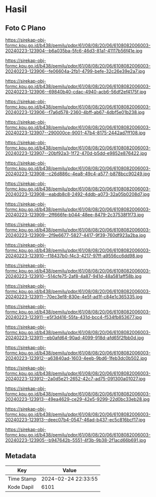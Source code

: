 # Hasil

## Foto C Plano

https://sirekap-obj-formc.kpu.go.id/b438/pemilu/pdpr/61/08/08/20/06/6108082006003-20240223-123904--b6a035ba-5fc6-46d3-81a1-41117b56f41e.jpg

https://sirekap-obj-formc.kpu.go.id/b438/pemilu/pdpr/61/08/08/20/06/6108082006003-20240223-123906--fe06604a-2fb1-4799-befe-32c26e39e2a7.jpg

https://sirekap-obj-formc.kpu.go.id/b438/pemilu/pdpr/61/08/08/20/06/6108082006003-20240223-123906--69840b40-cdac-4940-acb6-56df2ef4175f.jpg

https://sirekap-obj-formc.kpu.go.id/b438/pemilu/pdpr/61/08/08/20/06/6108082006003-20240223-123906--f7a6d578-2360-4bff-ab67-4dbf5e01b238.jpg

https://sirekap-obj-formc.kpu.go.id/b438/pemilu/pdpr/61/08/08/20/06/6108082006003-20240223-123907--290000ce-9001-47b4-8175-2442ad7ff108.jpg

https://sirekap-obj-formc.kpu.go.id/b438/pemilu/pdpr/61/08/08/20/06/6108082006003-20240223-123907--20bf92a3-1f72-470d-b5dd-e9852e876422.jpg

https://sirekap-obj-formc.kpu.go.id/b438/pemilu/pdpr/61/08/08/20/06/6108082006003-20240223-123908--c26d886c-4ea8-49c4-a577-b878bcc90249.jpg

https://sirekap-obj-formc.kpu.go.id/b438/pemilu/pdpr/61/08/08/20/06/6108082006003-20240223-123908--eabdb8c8-2492-4ddb-a073-32a05b0208d7.jpg

https://sirekap-obj-formc.kpu.go.id/b438/pemilu/pdpr/61/08/08/20/06/6108082006003-20240223-123909--2ff666fe-b044-48ee-8479-2c37538f1f73.jpg

https://sirekap-obj-formc.kpu.go.id/b438/pemilu/pdpr/61/08/08/20/06/6108082006003-20240223-123909--2f9e6677-5827-4417-9f39-760df923a2ba.jpg

https://sirekap-obj-formc.kpu.go.id/b438/pemilu/pdpr/61/08/08/20/06/6108082006003-20240223-123910--f18437b0-f4c3-4217-97ff-a9556cc6dd98.jpg

https://sirekap-obj-formc.kpu.go.id/b438/pemilu/pdpr/61/08/08/20/06/6108082006003-20240223-123910--514cfe75-2af8-4a87-941d-48a581aff58b.jpg

https://sirekap-obj-formc.kpu.go.id/b438/pemilu/pdpr/61/08/08/20/06/6108082006003-20240223-123911--70ec3ef8-830e-4e5f-ad1f-c84e1c365335.jpg

https://sirekap-obj-formc.kpu.go.id/b438/pemilu/pdpr/61/08/08/20/06/6108082006003-20240223-123911--e5f3d416-55fa-431d-bcc4-f534fb853677.jpg

https://sirekap-obj-formc.kpu.go.id/b438/pemilu/pdpr/61/08/08/20/06/6108082006003-20240223-123911--eb0afd64-90ad-4099-918d-afd65f2fbb0d.jpg

https://sirekap-obj-formc.kpu.go.id/b438/pemilu/pdpr/61/08/08/20/06/6108082006003-20240223-123912--a63840ad-1603-4eeb-9bd6-1feb3dc0b502.jpg

https://sirekap-obj-formc.kpu.go.id/b438/pemilu/pdpr/61/08/08/20/06/6108082006003-20240223-123912--2a0d5e21-2652-42c7-ad75-091300a01027.jpg

https://sirekap-obj-formc.kpu.go.id/b438/pemilu/pdpr/61/08/08/20/06/6108082006003-20240223-123913--49ea4629-ce29-42e5-9299-22d0bc33eb28.jpg

https://sirekap-obj-formc.kpu.go.id/b438/pemilu/pdpr/61/08/08/20/06/6108082006003-20240223-123913--deec07b4-0547-46ad-b437-ec5c816bcf17.jpg

https://sirekap-obj-formc.kpu.go.id/b438/pemilu/pdpr/61/08/08/20/06/6108082006003-20240223-123905--b947642b-5551-4f3b-9b38-2f1acd66b691.jpg


## Metadata

| Key        | Value               |
| ---------- | ------------------- |
| Time Stamp | 2024-02-24 22:33:55 |
| Kode Dapil | 6101                |



